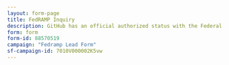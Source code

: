 ```yaml
---
layout: form-page
title: FedRAMP Inquiry
description: GitHub has an official authorized status with the Federal Risk and Authorization Management Program (FedRAMP)
form: form
form-id: 88570519
campaign: "Fedramp Lead Form"
sf-campaign-id: 7010V000002K5vw
---
```

